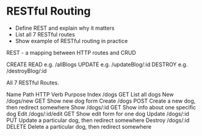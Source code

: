 # RESTful Routing

* Define REST and explain why it matters
* List all 7 RESTful routes
* Show example of RESTful routing in practice

REST -  a mapping between HTTP routes and CRUD

CREATE
READ        e.g. /allBlogs
UPDATE      e.g. /updateBlog/:id
DESTROY     e.g. /destroyBlog/:id


All 7 RESTful Routes. 

Name        Path              HTTP Verb         Purpose
Index       /dogs             GET               List all dogs
New         /dogs/new         GET               Show new dog form
Create      /dogs             POST              Create a new dog, then redirect somewhere
Show        /dogs/:id         GET               Show info about one specific dog
Edit        /dogs/:id/edit    GET               Show edit form for one dog
Update      /dogs/:id         PUT               Update a particular dog, then redirect somewhere
Destroy     /dogs/:id         DELETE            Delete a particular dog, then redirect somewhere